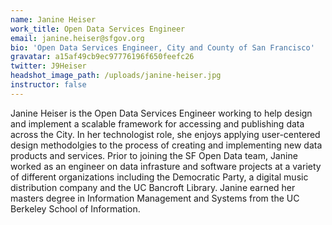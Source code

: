 ```yaml
---
name: Janine Heiser
work_title: Open Data Services Engineer
email: janine.heiser@sfgov.org
bio: 'Open Data Services Engineer, City and County of San Francisco'
gravatar: a15af49cb9ec97776196f650feefc26
twitter: J9Heiser
headshot_image_path: /uploads/janine-heiser.jpg
instructor: false
---
```



Janine Heiser is the Open Data Services Engineer working to help design and implement a scalable framework for accessing and publishing data across the City. In her technologist role, she enjoys applying user-centered design methodolgies to the process of creating and implementing new data products and services. Prior to joining the SF Open Data team, Janine worked as an engineer on data infrasture and software projects at a variety of different organizations including the Democratic Party, a digital music distribution company and the UC Bancroft Library. Janine earned her masters degree in Information Management and Systems from the UC Berkeley School of Information.